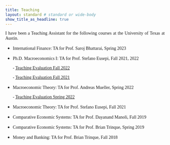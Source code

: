 ```yaml
---
title: Teaching
layout: standard # standard or wide-body
show_title_as_headline: true
---
```


<p style="font-family:Cormorant Garamond;text-align: justify;">I have been a Teaching Assistant for the following courses at the University of Texas at Austin.</p>


- <p style="font-family:Cormorant Garamond;">International Finance: TA for Prof. Saroj Bhattarai, Spring 2023</p>

- <p style="font-family:Cormorant Garamond;">Ph.D. Macroeconomics I: TA for Prof. Stefano Eusepi, Fall 2021, 2022</p>
      <p style="font-family:Cormorant Garamond;">- <a href=https://utexas.box.com/s/zk1pq98sxtahecauxlzc1eig705kf7mb>Teaching Evaluation Fall 2022</a></p>
      <p style="font-family:Cormorant Garamond;">- <a href=https://utexas.box.com/s/l0g73r2fquc2z5yjle3riauva9ipkls5>Teaching Evaluation Fall 2021</a></p>
 
- <p style="font-family:Cormorant Garamond;">Macroeconomic Theory: TA for Prof. Andreas Mueller, Spring 2022</p>
      <p style="font-family:Cormorant Garamond;">- <a href=https://utexas.box.com/s/enxtpmbwrzrjbdxe26r05498xylosykh>Teaching Evaluation Spring 2022</a></p>

- <p style="font-family:Cormorant Garamond;">Macroeconomic Theory: TA for Prof. Stefano Eusepi, Fall 2021</p>

- <p style="font-family:Cormorant Garamond;">Comparative Economic Systems: TA for Prof. Dayanand Manoli, Fall 2019 </p>

- <p style="font-family:Cormorant Garamond;">Comparative Economic Systems: TA for Prof. Brian Trinque, Spring 2019</p>

- <p style="font-family:Cormorant Garamond;">Money and Banking: TA for Prof. Brian Trinque, Fall 2018</p>
